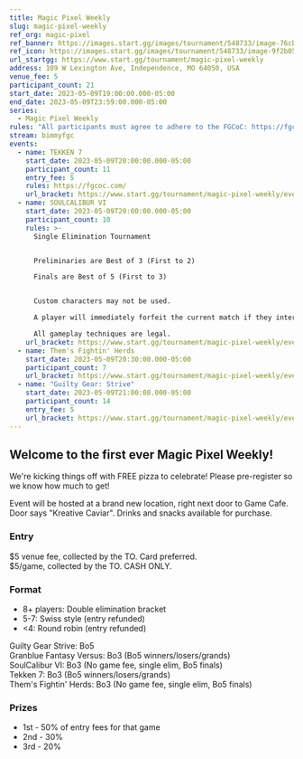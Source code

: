 ```yaml
---
title: Magic Pixel Weekly
slug: magic-pixel-weekly
ref_org: magic-pixel
ref_banner: https://images.start.gg/images/tournament/548733/image-76cb3d97055e4176d7b0611acb9f4d6c.png?ehk=1lvSjrssnJFEFbVtVrIEg2YsrsWLkabC06UVpAMU2Oo%3D&ehkOptimized=dsUdn697aE6Jd7z5ZAIYnjYZACwzdGCuu8EUKXF8A%2BE%3D
ref_icon: https://images.start.gg/images/tournament/548733/image-9f2b0563d340d73fe7304f5d0dfa6bc3.png?ehk=uVxCPSkgFy7MdfQgB%2FqDeqdV3JY%2FEHuWSDwuYM0J9xE%3D&ehkOptimized=XaSFDLdgag9fadDZsebHH4U4X%2ByCHBZprLPoofxO3xs%3D
url_startgg: https://www.start.gg/tournament/magic-pixel-weekly
address: 109 W Lexington Ave, Independence, MO 64050, USA
venue_fee: 5
participant_count: 21
start_date: 2023-05-09T19:00:00.000-05:00
end_date: 2023-05-09T23:59:00.000-05:00
series:
  - Magic Pixel Weekly
rules: "All participants must agree to adhere to the FGCoC: https://fgcoc.com/"
stream: bimmyfgc
events:
  - name: TEKKEN 7
    start_date: 2023-05-09T20:00:00.000-05:00
    participant_count: 11
    entry_fee: 5
    rules: https://fgcoc.com/
    url_bracket: https://www.start.gg/tournament/magic-pixel-weekly/events/tekken-7/brackets/1367677/2080891
  - name: SOULCALIBUR VI
    start_date: 2023-05-09T20:00:00.000-05:00
    participant_count: 10
    rules: >-
      Single Elimination Tournament


      Preliminaries are Best of 3 (First to 2)

      Finals are Best of 5 (First to 3)


      Custom characters may not be used.

      A player will immediately forfeit the current match if they interrupt gameplay by pausing the game, accessing system menus, or interfering with operation of the game system.

      All gameplay techniques are legal.
    url_bracket: https://www.start.gg/tournament/magic-pixel-weekly/events/soulcalibur-vi/brackets/1369020/2082641
  - name: Them's Fightin' Herds
    start_date: 2023-05-09T20:30:00.000-05:00
    participant_count: 7
    url_bracket: https://www.start.gg/tournament/magic-pixel-weekly/events/them-s-fightin-herds/brackets/1368516/2081996
  - name: "Guilty Gear: Strive"
    start_date: 2023-05-09T21:00:00.000-05:00
    participant_count: 14
    entry_fee: 5
    url_bracket: https://www.start.gg/tournament/magic-pixel-weekly/events/strive/brackets/1367663/2080877
---
```


## Welcome to the first ever Magic Pixel Weekly!

We're kicking things off with FREE pizza to celebrate! Please pre-register so we know how much to get!

Event will be hosted at a brand new location, right next door to Game Cafe. Door says "Kreative Caviar". Drinks and snacks available for purchase.

### Entry

$5 venue fee, collected by the TO. Card preferred.  
$5/game, collected by the TO. CASH ONLY.

### Format

- 8+ players: Double elimination bracket
- 5-7: Swiss style (entry refunded)
- <4: Round robin (entry refunded)

Guilty Gear Strive: Bo5  
Granblue Fantasy Versus: Bo3 (Bo5 winners/losers/grands)  
SoulCalibur VI: Bo3 (No game fee, single elim, Bo5 finals)  
Tekken 7: Bo3 (Bo5 winners/losers/grands)  
Them's Fightin' Herds: Bo3 (No game fee, single elim, Bo5 finals)

### Prizes

- 1st - 50% of entry fees for that game
- 2nd - 30%
- 3rd - 20%
